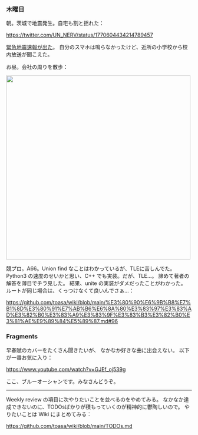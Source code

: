 ### 木曜日

朝。茨城で地震発生。自宅も割と揺れた：

https://twitter.com/UN_NERV/status/1770604434214789457

[緊急地震速報が出た](https://www.data.jma.go.jp/eew/data/nc/pub_hist/index.html)。
自分のスマホは鳴らなかったけど、近所の小学校から校内放送が聞こえた。

お昼。会社の周りを散歩：

<img src="https://i.imgur.com/jB16M1F.jpg" width="500">

競プロ。A66。Union find なことはわかっているが、TLEに苦しんでた。
Python3 の速度のせいかと思い、C++ でも実装。だが、TLE...。
諦めて著者の解答を薄目でチラ見した。
結果、unite の実装がダメだったことがわかった。
ルートが同じ場合は、くっつけなくて良いんでさぁ...：

https://github.com/toasa/wiki/blob/main/%E3%80%90%E6%9B%B8%E7%B1%8D%E3%80%91%E7%AB%B6%E6%8A%80%E3%83%97%E3%83%AD%E3%82%B0%E3%83%A9%E3%83%9F%E3%83%B3%E3%82%B0%E3%81%AE%E9%89%84%E5%89%87.md#96

### Fragments

早春賦のカバーをたくさん聞きたいが、
なかなか好きな曲に出会えない。
以下が一番お気に入り：

https://www.youtube.com/watch?v=GJEf_oj539g

ここ、ブルーオーシャンです。みなさんどうぞ。

---

Weekly review の項目に次やりたいことを並べるのをやめてみる。
なかなか達成できないのに、TODOsばかりが積もっていくのが精神的に鬱陶しいので。
やりたいことは Wiki にまとめてみる：

https://github.com/toasa/wiki/blob/main/TODOs.md